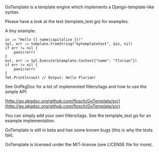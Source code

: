 GoTemplate is a template engine which implements a Django-template-like syntax.

Please have a look at the test (template_test.go) for examples.

A tiny example:

	in := "Hello {{ name|capitalize }}!"
	tpl, err := template.FromString("mytemplatetest", &in, nil)
	if err != nil {
		panic(err)
	}
	out, err := tpl.Execute(&template.Context{"name": "florian"})
	if err != nil {
		panic(err)
	}
	fmt.Println(out) // Output: Hello Florian!

See GoPkgDoc for a list of implemented filters/tags and how to use the simple API:

[http://go.pkgdoc.org/github.com/flosch/GoTemplate/src](http://go.pkgdoc.org/github.com/flosch/GoTemplate/src)

You can simply add your own filters/tags. See the template_test.go for an example implementation.

GoTemplate is still in beta and has some known bugs (this is why the tests fail).

GoTemplate is licensed under the MIT-license (see LICENSE file for more).
